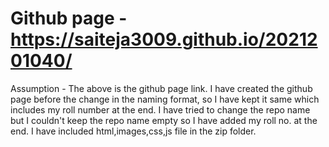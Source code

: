 # Github page - https://saiteja3009.github.io/2021201040/

Assumption -  The above is the github page link. I have created the github page before the change in the naming format, so I have kept it same which includes my roll number at the end. I have tried to change the repo name but I couldn't keep the repo name empty so I have added my roll no. at the end. I have included html,images,css,js file in the zip folder.
